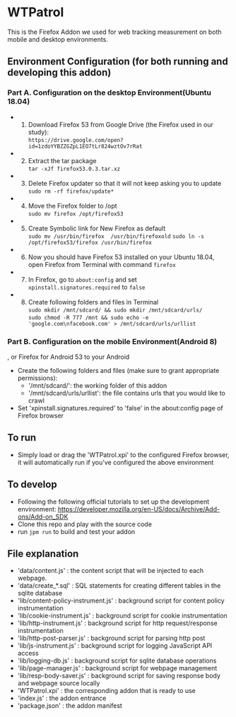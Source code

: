 # WTPatrol
This is the Firefox Addon we used for web tracking measurement on both mobile and desktop environments. 

## Environment Configuration (for both running and developing this addon)
### Part A. Configuration on the desktop Environment(Ubuntu 18.04)
* 1. Download Firefox 53 from Google Drive (the Firefox used in our study):  
 ``https://drive.google.com/open?id=1zdoYYBZZGZpL1EO7tLr824wztOv7rRat``
* 2. Extract the tar package  
 ``tar -xJf firefox53.0.3.tar.xz``
* 3. Delete Firefox updater so that it will not keep asking you to update  
 ``sudo rm -rf firefox/update*``
* 4. Move the Firefox folder to /opt  
 ``sudo mv firefox /opt/firefox53``
* 5. Create Symbolic link for New Firefox as default  
 ``sudo mv /usr/bin/firefox  /usr/bin/firefoxold``
 ``sudo ln -s /opt/firefox53/firefox /usr/bin/firefox``
* 6. Now you should have Firefox 53 installed on your Ubuntu 18.04, open Firefox from Terminal with command ``firefox``
* 7. In Firefox, go to ``about:config`` and set ``xpinstall.signatures.required`` to ``false`` 
* 8. Create following folders and files in Terminal  
 ``sudo mkdir /mnt/sdcard/ && sudo mkdir /mnt/sdcard/urls/``  
 ``sudo chmod -R 777 /mnt && sudo echo -e 'google.com\nfacebook.com' > /mnt/sdcard/urls/urllist``
 
### Part B. Configuration on the mobile Environment(Android 8)
, or Firefox for Android 53 to your Android
* Create the following folders and files (make sure to grant appropriate permissions):
  * '/mnt/sdcard/': the working folder of this addon
  * '/mnt/sdcard/urls/urllist': the file contains urls that you would like to crawl
* Set 'xpinstall.signatures.required' to 'false' in the about:config page of Firefox browser

## To run
* Simply load or drag the 'WTPatrol.xpi' to the configured Firefox browser, it will automatically run if you've configured the above environment

## To develop
* Following the following official tutorials to set up the development environment:
https://developer.mozilla.org/en-US/docs/Archive/Add-ons/Add-on_SDK
* Clone this repo and play with the source code
* run ``jpm run`` to build and test your addon

## File explanation
* 'data/content.js' : the content script that will be injected to each webpage.
* 'data/create_*.sql' : SQL statements for creating different tables in the sqlite database
* 'lib/content-policy-instrument.js' : background script for content policy instrumentation
* 'lib/cookie-instrument.js' : background script for cookie instrumentation
* 'lib/http-instrument.js' : background script for http request/response instrumentation
* 'lib/http-post-parser.js' : background script for parsing http post
* 'lib/js-instrument.js' : background script for logging JavaScript API access
* 'lib/logging-db.js' : background script for sqlite database operations
* 'lib/page-manager.js' : background script for webpage management
* 'lib/resp-body-saver.js' : background script for saving response body and webpage source locally
* 'WTPatrol.xpi' : the corresponding addon that is ready to use
* 'index.js' : the addon entrance
* 'package.json' : the addon manifest

